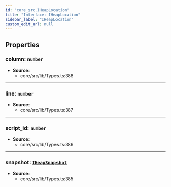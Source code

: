 ```yaml
---
id: "core_src.IHeapLocation"
title: "Interface: IHeapLocation"
sidebar_label: "IHeapLocation"
custom_edit_url: null
---
```


## Properties

### <a id="column" name="column"></a> **column**: `number`

 * **Source**:
    * core/src/lib/Types.ts:388

___

### <a id="line" name="line"></a> **line**: `number`

 * **Source**:
    * core/src/lib/Types.ts:387

___

### <a id="script\_id" name="script\_id"></a> **script\_id**: `number`

 * **Source**:
    * core/src/lib/Types.ts:386

___

### <a id="snapshot" name="snapshot"></a> **snapshot**: [`IHeapSnapshot`](core_src.IHeapSnapshot.md)

 * **Source**:
    * core/src/lib/Types.ts:385

